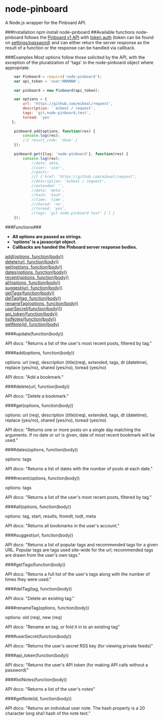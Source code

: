 node-pinboard
=============

A Node.js wrapper for the Pinboard API.

###Installation
	npm install node-pinboard
##Available functions
  node-pinboard follows the [Pinboard v1 API](https://pinboard.in/api/) with [token auth](https://pinboard.in/api/#authentication) (token can be found on [settings/password](https://pinboard.in/settings/password)) and can either return the server response as the result of a function or the response can be handled via callback.
  
###Examples
  Most options follow those solicited by the API, with the exception of the pluralization of 'tags' in the node-pinboard object where appropriate.

```javascript
	var Pinboard = require('node-pinboard');
	var api_token = 'user:NNNNNN';
	
	var pinboard = new Pinboard(api_token);

	var options = {
		url: 'https://github.com/mikeal/request',
		description: ' mikeal / request',
		tags: 'git,node-pinboard,test',
		toread: 'yes'
   };    
	
	pinboard.add(options, function(res) {
    	console.log(res);
    	//{ result_code: 'done' }
	});
	
	pinboard.get({tag: 'node-pinboard'}, function(res) {
		console.log(res); 
			//date: date,
  			//user: 'user',
  			//posts: 
   			//[ { href: 'https://github.com/mikeal/request',
      		//description: 'mikeal / request',
      		//extended: '',
      		//meta: 'meta',
      		//hash: 'hash',
      		//time: 'time',
      		//shared: 'no',
      		//toread: 'yes',
      		//tags: 'git node-pinboard test' } ] }
	});
```

###Functions###

- **All options are passed as strings.** 
- **'options' is a javascript object.**
- **Callbacks are handed the Pinboard server response bodies.**

[add(options, function(body))](#addoptions-functionbody)  
[delete(url, function(body))](#deleteurl-functionbody)  
[get(options, function(body))](#getoptions-functionbody)  
[dates(options, function(body))](#datesoptions-functionbody)  
[recent(options, function(body))](#recentoptions-functionbody)  
[all(options, function(body))](#alloptions-functionbody)  
[suggest(url, function(body))](#suggesturl-functionbody)  
[getTags(function(body))](#getTagsfunctionbody)  
[delTag(tag, function(body))](#delTagtag-functionbody)  
[renameTag(options, function(body))](#renameTagoptions-functionbody)  
[userSecret(function(body))](#userSecretfunctionbody))  
[api_token(function(body))](#api_tokenfunctionbody)  
[listNotes(function(body))](#listNotesfunctionbody)  
[getNote(id, function(body)](#getNoteid-functionbody)  
	
####update(function(body))

API docs: "Returns a list of the user's most recent posts, filtered by tag."

####add(options, function(body))

options: url (req), description (title)(req), extended, tags, dt (datetime), replace (yes/no), shared (yes/no), toread (yes/no)

API docs: "Add a bookmark."

####delete(url, function(body))

API docs: "Delete a bookmark."

####get(options, function(body))

options: url (req), description (title)(req), extended, tags, dt (datetime), replace (yes/no), shared (yes/no), toread (yes/no)

API docs: "Returns one or more posts on a single day matching the arguments. If no date or url is given, date of most recent bookmark will be used."

####dates(options, function(body))

options: tags

API docs: "Returns a list of dates with the number of posts at each date."

####recent(options, function(body))

options: tags

API docs: "Returns a list of the user's most recent posts, filtered by tag."

####all(options, function(body))

options: tag, start, results, fromdt, todt, meta

API docs: "Returns all bookmarks in the user's account."

####suggest(url, function(body))

API docs: "Returns a list of popular tags and recommended tags for a given URL. Popular tags are tags used site-wide for the url; recommended tags are drawn from the user's own tags."

####getTags(function(body))

API docs: "Returns a full list of the user's tags along with the number of times they were used."

####delTag(tag, function(body))

API docs: "Delete an existing tag."

####renameTag(options, function(body))

options: old (req), new (req)

API docs: "Rename an tag, or fold it in to an existing tag"

####userSecret(function(body))

API docs: "Returns the user's secret RSS key (for viewing private feeds)"

####api_token(function(body))

API docs: "Returns the user's API token (for making API calls without a password)"

####listNotes(function(body))

API docs: "Returns a list of the user's notes"

####getNote(id, function(body))

API docs: "Returns an individual user note. The hash property is a 20 character long sha1 hash of the note text."

